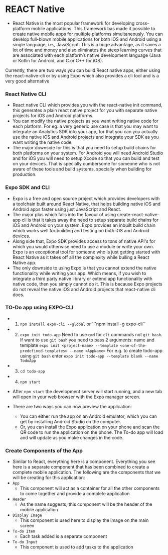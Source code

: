 # REACT Native
- React Native is the most popular framework for developing cross-platform mobile applications. This framework has made it possible to create native mobile apps for multiple platforms simultaneously. You can develop full-blown mobile applications for both iOS and Android using a single language, i.e., JavaScript. This is a huge advantage, as it saves a lot of time and money and also eliminates the steep learning curves that are associated with each platform’s native development language (Java or Kotlin for Android, and C or C++ for iOS).

Currently, there are two ways you can build React native apps, either using the react-native-cli or by using Expo which also provides a cli tool and is a very good alternative

### React Native CLI
- React native CLI which provides you with the react-native init command, this generates a plain react native project for you with separate native projects for iOS and Android platforms.
- You can modify the native projects as you want writing native code for each platform. For eg. a very generic use case is that you may want to integrate an Analytics SDK into your app, for that you can you actually use the native iOS and Android projects and integrate your SDK as you want writing the native code.
- The major downside for this is that you need to setup build chains for both platforms on your system. For Android you will need Android Studio and for iOS you will need to setup Xcode so that you can build and test on your devices. That is specially cumbersome for someone who is not aware of these tools and build systems, specially when building for production.

### Expo SDK and CLI
- Expo is a free and open source project which provides developers with a toolchain built around React Native, that helps building native iOS and Android apps faster using just JavaScript and React.
- The major plus which falls into the favour of using create-react-native-app cli is that it takes away the need to setup separate build chains for iOS and Android on your system. Expo provides an inbuilt build chain which works well for building and testing on both iOS and Android devices.
- Along side that, Expo SDK provides access to tons of native API's for which you would otherwise need to use a module or write your own. Expo is an exceptional tool for someone who is just getting started with React Native as it takes off all the complexity while builing a React Native app.
- The only downside to using Expo is that you cannot extend the native functionality while writing your app. Which means, if you wish to integrate a third party native library or extend app functionality with native code, then you simply cannot do it. This is because Expo projects do not reveal the native iOS and Android projects that react-native cli does.

### TO-Do app using EXPO-CLI

- 1. ```npm install expo-cli --global``` or ```npm install -g expo-cli``
- 2. ```expo init todo-app``` Need to use ```cmd``` for ```cli``` commands not ```git bash```. If want to use ```git bash``` 
you need to pass 2 arguments: name and template 
    ```expo init <project-name> --template <one-of-the-predefined-templates> --name <AppName>```
    For e.g. to create todo-app using ```git bash``` enter
    ```expo init todo-app --template blank --name TodoApp```

- 3. ```cd todo-app```
- 4. ```npm start```

- After ```npm start``` the development server will start running, and a new tab will open in your web browser with the Expo manager screen.

- There are two ways you can now preview the application: <br>
    - You can either run the app on an Android emulator, which you can get by installing Android Studio on the computer.
    - Or, you can install the Expo application on your phone and scan the QR code to run the application on the phone. The To-do app will load and will update as you make changes in the code.

### Create Components of the App
- Similar to React, everything here is a component. Everything you see here is a separate component that has been combined to create a complete mobile application. The following are the components that we will be creating for this application:
- ```App```
    - This component will act as a container for all the other components to come together and provide a complete application
- ```Header```
    - As the name suggests, this component will be the header of the mobile application
- ```Display Image```
    - This component is used here to display the image on the main screen
- ```To-do Item```
    - Each task added is a separate component 
- ```To-do Input```
    - This component is used to add tasks to the application
